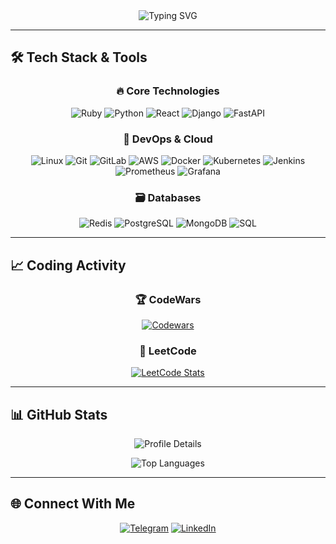 



<div align="center">
  <img src="https://readme-typing-svg.demolab.com?font=Fira+Code&pause=1000&color=22D3EE&width=435&lines=Hello%2C+I'm+Matvey+Sviadysh;DevOps+Enthusiast;Problem+Solver" alt="Typing SVG" />
</div>

---

## 🛠️ Tech Stack & Tools

<div align="center">
  
### 🔥 Core Technologies
![Ruby](https://img.shields.io/badge/-Ruby-CC342D?style=for-the-badge&logo=ruby&logoColor=white)
![Python](https://img.shields.io/badge/-Python-3776AB?style=for-the-badge&logo=python&logoColor=white)
![React](https://img.shields.io/badge/-React-61DAFB?style=for-the-badge&logo=react&logoColor=black)
![Django](https://img.shields.io/badge/-Django-092E20?style=for-the-badge&logo=django&logoColor=white)
![FastAPI](https://img.shields.io/badge/-FastAPI-009688?style=for-the-badge&logo=fastapi&logoColor=white)

### 🚀 DevOps & Cloud
![Linux](https://img.shields.io/badge/-Linux-FCC624?style=for-the-badge&logo=linux&logoColor=black)
![Git](https://img.shields.io/badge/-Git-F05032?style=for-the-badge&logo=git&logoColor=white)
![GitLab](https://img.shields.io/badge/-GitLab-FC6D26?style=for-the-badge&logo=gitlab&logoColor=white)
![AWS](https://img.shields.io/badge/AWS-%23FF9900.svg?style=for-the-badge&logo=amazon-aws&logoColor=white)
![Docker](https://img.shields.io/badge/-Docker-2496ED?style=for-the-badge&logo=docker&logoColor=white)
![Kubernetes](https://img.shields.io/badge/-Kubernetes-326CE5?style=for-the-badge&logo=kubernetes&logoColor=white)
![Jenkins](https://img.shields.io/badge/-Jenkins-D24939?style=for-the-badge&logo=jenkins&logoColor=white)
![Prometheus](https://img.shields.io/badge/-Prometheus-E6522C?style=for-the-badge&logo=prometheus&logoColor=white)
![Grafana](https://img.shields.io/badge/-Grafana-F46800?style=for-the-badge&logo=grafana&logoColor=white)

### 🗃️ Databases
![Redis](https://img.shields.io/badge/-Redis-DC382D?style=for-the-badge&logo=redis&logoColor=white)
![PostgreSQL](https://img.shields.io/badge/-PostgreSQL-4169E1?style=for-the-badge&logo=postgresql&logoColor=white)
![MongoDB](https://img.shields.io/badge/-MongoDB-47A248?style=for-the-badge&logo=mongodb&logoColor=white)
![SQL](https://img.shields.io/badge/-SQL-336791?style=for-the-badge&logo=database&logoColor=white)

</div>


---

## 📈 Coding Activity

<div align="center">
  
### 🏆 CodeWars
[![Codewars](https://www.codewars.com/users/MatveySviadysh/badges/large)](https://www.codewars.com/users/MatveySviadysh)

### 🧠 LeetCode
[![LeetCode Stats](https://leetcard.jacoblin.cool/MavteySviadysh?theme=dark&font=baloo_thambi&ext=activity)](https://leetcode.com/u/MavteySviadysh/)

</div>

---

## 📊 GitHub Stats

<div align="center">
  
![Profile Details](https://github-profile-summary-cards.vercel.app/api/cards/profile-details?username=MatveySviadysh&theme=github_dark)

![Top Languages](https://github-readme-stats.vercel.app/api/top-langs/?username=MatveySviadysh&layout=compact&theme=vision-friendly-dark&hide_border=true)


</div>

---

## 🌐 Connect With Me

<div align="center">
  
[![Telegram](https://img.shields.io/badge/-Telegram-26A5E4?style=for-the-badge&logo=telegram&logoColor=white)](https://t.me/MatveiSviadysh)
[![LinkedIn](https://img.shields.io/badge/-LinkedIn-0A66C2?style=for-the-badge&logo=linkedin&logoColor=white)](https://www.linkedin.com/in/matvey-sviadysh-a59947373/)

</div>

